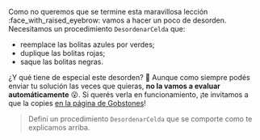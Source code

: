 Como no queremos que se termine esta maravillosa lección :face_with_raised_eyebrow: vamos a hacer un poco de desorden. Necesitamos un procedimiento `DesordenarCelda` que:

* reemplace las bolitas azules por verdes;
* duplique las bolitas rojas;
* saque las bolitas negras.

¿Y qué tiene de especial este desorden? :thinking: Aunque como siempre podés enviar tu solución las veces que quieras, **no la vamos a evaluar automáticamente** :open_mouth:. Si querés verla en funcionamiento, ¡te invitamos a que la copies [en la página de Gobstones](https://gobstones.github.io/gobstones-sr/)! 

> Definí un procedimiento `DesordenarCelda` que se comporte como te explicamos arriba.

<style>
  .submission-results h4 {
    content: "¡Gracias por enviar tu solución!";
  }
  
  .notify-problem-box {
    display: none;
  }
</style>